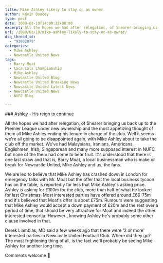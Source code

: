 ```yaml
---
title: Mike Ashley likely to stay on as owner
author: Kevin Doocey
type: post
date: 2009-08-10T14:09:32+00:00
excerpt: All the hopes we had after relegation, of Shearer bringing us back up to the Premier League under new ownership and the most appetizing thought of
url: /2009/08/10/mike-ashley-likely-to-stay-on-as-owner/
dsq_thread_id:
  - "92802879"
categories:
  - Mike Ashley
  - Newcastle United News
tags:
  - Barry Moat
  - Coca Cola Championship
  - Mike Ashley
  - Newcastle United Blog
  - Newcastle United Breaking News
  - Newcastle United Latest News
  - Newcastle United News
  - NUFC Blog

---
```

### Ashley - His reign to continue

All the hopes we had after relegation, of Shearer bringing us back up to the Premier League under new ownership and the most appetizing thought of them all Mike Ashley ending his tenure in charge of the club. Well it seems we're all going to be disappointed again, with Mike Ashley about to take the club off the market. We've had Malaysians, Iranians, Americans, Englishmen, Irish, Singaporean and many more supposed interest in NUFC but none of the them had come to bear fruit. It's understood that there is one last straw and that is, Barry Moat, a local businessman who is make or break for Newcastle United, Mike Ashley and us, the fans.

We are led to believe that Mike Ashley has crashed down in London for emergency talks with Mr. Moat but the offer that the local business tycoon has on the table, is reportedly far less that Mike Ashley's asking price. Ashley is asking for £100m for the club, more than half of what he looked for last Christmas. Most interested parties have offered around £60-75m and it's believed that Moat's offer is about £75m. Rumours were suggesting that Mike Ashley would accept a down payment of £20m and the rest over a period of time, that should be very attractive for Moat and indeed the other interested consortia. However , knowing Ashley he's probably some other clause involved in that.

Derek Llambias, MD said a few weeks ago that there were '2 or more' interested parties in Newcastle United Football Club. Where did they go? The most frightening thing of all, is the fact we'll probably be seeing Mike Ashley for another long time.

Comments welcome 🙂
